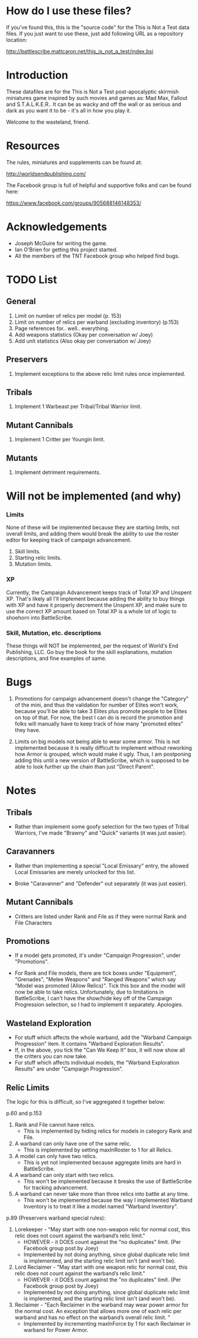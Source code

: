 How do I use these files?
=========================

If you've found this, this is the "source code" for the This is Not a
Test data files. If you just want to use these, just add following URL
as a repository location:

http://battlescribe.mattcaron.net/this_is_not_a_test/index.bsi


Introduction
=============

These datafiles are for the This is Not a Test post-apocalyptic
skirmish miniatures game inspired by such movies and games as: Mad
Max, Fallout and S.T.A.L.K.E.R.. It can be as wacky and off the wall
or as serious and dark as you want it to be - it's all in how you play
it.

Welcome to the wasteland, friend.

Resources
=========

The rules, miniatures and supplements can be
found at:

http://worldsendpublishing.com/

The Facebook group is full of helpful and supportive folks and can be
found here:

https://www.facebook.com/groups/905688146148353/

Acknowledgements
================

* Joseph McGuire for writing the game.
* Ian O'Brien for getting this project started.
* All the members of the TNT Facebook group who helped find bugs.

TODO List
=========

General
-------
1. Limit on number of relics per model (p. 153)
2. Limit on number of relics per warband (excluding inventory) (p.153)
3. Page references for.. well.. everything.
4. Add weapons statistics (Okay per conversation w/ Joey)
5. Add unit statistics (Also okay per conversation w/ Joey)

Preservers
-----------
1. Implement exceptions to the above relic limit rules once implemented.

Tribals
-------
1. Implement 1 Warbeast per Tribal/Tribal Warrior limit.

Mutant Cannibals
-----------------
1. Implement 1 Critter per Youngin limit.

Mutants
--------
1. Implement detriment requirements.

Will not be implemented (and why)
=================================

### Limits ###

None of these will be implemented because they are starting limits,
not overall limits, and adding them would break the ability to use the
roster editor for keeping track of campaign advancement.

1. Skill limits.
2. Starting relic limits.
3. Mutation limits.

### XP ###

Currently, the Campaign Advancement keeps track of Total XP and
Unspent XP. That's likely all I'll implement because adding the
ability to buy things with XP and have it properly decrement the
Unspent XP, and make sure to use the correct XP amount based on Total
XP is a whole lot of logic to shoehorn into BattleScribe.

### Skill, Mutation, etc. descriptions ###

These things will NOT be implemented, per the request of World's End
Publishing, LLC. Go buy the book for the skill explanations, mutation
descriptions, and fine examples of same.

Bugs
====

1. Promotions for campaign advancement doesn't change the "Category"
   of the mini, and thus the validation for number of Elites won't
   work, because you'll be able to take 3 Elites plus promote people
   to be Elites on top of that. For now, the best I can do is record
   the promotion and folks will manually have to keep track of how
   many "promoted elites" they have.

2. Limits on big models not being able to wear some armor.
   This is not implemented because it is really difficult to implement
   without reworking how Armor is grouped, which would make it
   ugly. Thus, I am postponing adding this until a new version of
   BattleScribe, which is supposed to be able to look further up the
   chain than just "Direct Parent".



Notes
======

Tribals
-------

* Rather than implement some goofy selection for the two types of
  Tribal Warriors, I've made "Brawny" and "Quick" variants (it was
  just easier).

Caravanners
-----------

* Rather than implementing a special "Local Emissary" entry, the
  allowed Local Emissaries are merely unlocked for this list.

* Broke "Caravanner" and "Defender" out separately (it was just easier).

Mutant Cannibals
----------------

* Critters are listed under Rank and File as if they were normal Rank
  and File Characters

Promotions
----------

 * If a model gets promoted, it's under "Campaign Progression", under
   "Promotions".

 * For Rank and File models, there are tick boxes under "Equipment",
   "Grenades", "Melee Weapons" and "Ranged Weapons" which say "Model
   was promoted (Allow Relics)". Tick this box and the model will now
   be able to take relics. Unfortunately, due to limitations in
   BattleScribe, I can't have the show/hide key off of the Campaign
   Progression selection, so I had to implement it
   separately. Apologies.

Wasteland Exploration
---------------------

 * For stuff which affects the whole warband, add the "Warband
   Campaign Progression" item. It contains "Warband Exploration
   Results".
 * If, in the above, you tick the "Can We Keep It" box, it will now
   show all the critters you can now take.
 * For stuff which affects individual models, the "Warband Exploration
   Results" are under "Campaign Progression".

Relic Limits
------------

The logic for this is difficult, so I've aggregated it together below:

p.60 and p.153

 1. Rank and File cannot have relics.
    * This is implemented by hiding relics for models in category Rank and File.
 2. A warband can only have one of the same relic.
    * This is implemented by setting maxInRoster to 1 for all Relics.
 3. A model can only have two relics.
    * This is yet not implemented because aggregate limits are hard in
      BattleScribe.
 4. A warband can only start with two relics.
    * This won't be implemented because it breaks the use of
    BattleScribe for tracking advancement.
 5. A warband can never take more than three relics into battle at any time.
    * This won't be implemented because the way I implemented Warband
      Inventory is to treat it like a model named "Warband Inventory".

p.89 (Preservers warband special rules):

 1. Lorekeeper - "May start with one non-weapon relic for normal cost,
    this relic does not count against the warband’s relic limit."
    * HOWEVER - it DOES count against the "no duplicates" limit. (Per
      Facebook group post by Joey)
    * Implemented by not doing anything, since global duplicate relic
      limit is implemented, and the starting relic limit isn't (and
      won't be).
 2. Lord Reclaimer - "May start with one weapon relic for normal cost,
    this relic does not count against the warband’s relic limit."
    * HOWEVER - it DOES count against the "no duplicates" limit. (Per
      Facebook group post by Joey)
    * Implemented by not doing anything, since global duplicate relic
      limit is implemented, and the starting relic limit isn't (and
      won't be).
 3. Reclaimer - "Each Reclaimer in the warband may wear power armor
    for the normal cost. An exception that allows more one of each
    relic per warband and has no effect on the warband’s overall relic
    limit. "
    * Implemented by incrementing maxInForce by 1 for each Reclaimer
      in warband for Power Armor.
